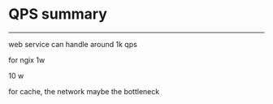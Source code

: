 # QPS summary 



---

web service can handle around 1k qps



for ngix 1w



10 w



for cache, the network maybe the bottleneck




